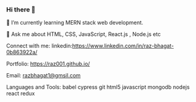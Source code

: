 ### Hi there 👋

<!--
**raz001/raz001** is a ✨ _special_ ✨ repository because its `README.md` (this file) appears on your GitHub profile.

Here are some ideas to get you started:

- 🔭 I’m currently working on ...
- 🌱 I’m currently learning node js, express, mongoDB
- 👯 I’m looking to collaborate on ...
- 🤔 I’m looking for help with ...
- 💬 Ask me about ...
- 📫 How to reach me: ...
- 😄 Pronouns: ...
- ⚡ Fun fact: ...
-->

🌱 I’m currently learning MERN stack web development.

💬 Ask me about HTML, CSS, JavaScript, React.js , Node.js etc

Connect with me:
linkedin:https://www.linkedin.com/in/raz-bhagat-0b863922a/

Portfolio: https://raz001.github.io/

Email: razbhagat1@gmsil.com


Languages and Tools:
babel cypress git html5 javascript mongodb nodejs react redux

